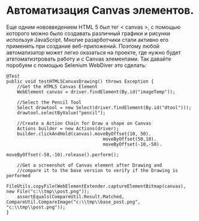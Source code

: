 # Автоматизация Canvas элементов.

Еще одним нововведением HTML 5 был тег < canvas >, с помощью которого можно было создавать различный графики и рисунки используя JavaScript. Многие разарботчики стали активно его применять при создание веб-приложений. Поэтому любой автоматизатор может легко оказаться на проекте, где нужно будет атвтоматизтровать работу и с Canvas элементами. Так давайте поробуем с помощью Selenium WebDiver это сделать:

    @Test
    public void testHTML5CanvasDrawing() throws Exception {
        //Get the HTML5 Canvas Element
        WebElement canvas = driver.findElement(By.id("imageTemp"));
        
        //Select the Pencil Tool
        Select drawtool = new Select(driver.findElement(By.id("dtool")));
        drawtool.selectByValue("pencil");
        
        //Create a Action Chain for Draw a shape on Canvas
        Actions builder = new Actions(driver);
        builder.clickAndHold(canvas).moveByOffset(10, 50).
                                        moveByOffset(50,10).
                                        moveByOffset(-10,-50).
                                        moveByOffset(-50,-10).release().perform();
                                        
        //Get a screenshot of Canvas element after Drawing and
        //compare it to the base version to verify if the Drawing is performed
        FileUtils.copyFile(WebElementExtender.captureElementBitmap(canvas), new File("c:\\tmp\\post.png"));
        assertEquals(CompareUtil.Result.Matched, CompareUtil.CompareImage("c:\\tmp\\base_post.png", "c:\\tmp\\post.png"));
    }